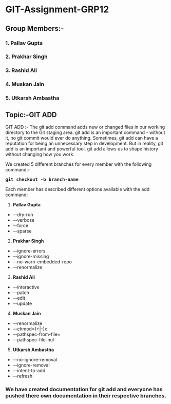 # GIT-Assignment-GRP12

## Group Members:-
### 1. Pallav Gupta
### 2. Prakhar Singh
### 3. Rashid Ali
### 4. Muskan Jain
### 5. Utkarsh Ambastha

## Topic:-GIT ADD

GIT ADD :- The git add command adds new or changed files in our working directory to the Git staging area. git add is an important command - without it, no git commit would ever do anything. Sometimes, git add can have a reputation for being an unnecessary step in development. But in reality, git add is an important and powerful tool. git add allows us to shape history without changing how you work.

We created 5 different branches for every member with the following command:-
<pre><b>git checkout -b branch-name</b></pre>

Each member has described different options available with the add command:

1. **Pallav Gupta**
  - --dry-run
  - --verbose
  - --force
  - --sparse

2. **Prakhar Singh**
  - --ignore-errors
  - --ignore-missing
  - --no-warn-embedded-repo
  - --renormalize
  
3. **Rashid Ali**
  - --interactive
  - --patch
  - --edit
  - --update

4. **Muskan Jain**
  - --renormalize
  - --chmod=(+|-)x
  - --pathspec-from-file=<file>
  - --pathspec-file-nul
  
5. **Utkarsh Ambastha**
  - --no-ignore-removal
  - --ignore-removal
  - --intent-to-add
  - --refresh
  
### We have created documentation for git add and everyone has pushed there own documentation in their respective branches.
